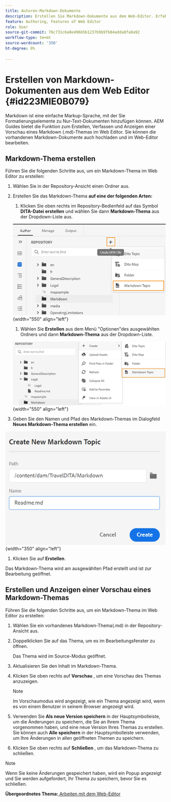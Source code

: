 ```yaml
---
title: Autoren-Markdown-Dokumente
description: Erstellen Sie Markdown-Dokumente aus dem Web-Editor. Erfahren Sie, wie Sie ein Markdown-Thema in AEM Guides erstellen, erstellen und in der Vorschau anzeigen.
feature: Authoring, Features of Web Editor
role: User
source-git-commit: 76c731c6a0e496b5b1237b9b9fb84adda8fa8a92
workflow-type: tm+mt
source-wordcount: '350'
ht-degree: 0%

---
```


# Erstellen von Markdown-Dokumenten aus dem Web Editor {#id223MIE0B079}

Markdown ist eine einfache Markup-Sprache, mit der Sie Formatierungselemente zu Nur-Text-Dokumenten hinzufügen können. AEM Guides bietet die Funktion zum Erstellen, Verfassen und Anzeigen einer Vorschau eines Markdown \(.md\)-Themas im Web Editor. Sie können die vorhandenen Markdown-Dokumente auch hochladen und im Web-Editor bearbeiten.

## Markdown-Thema erstellen

Führen Sie die folgenden Schritte aus, um ein Markdown-Thema im Web Editor zu erstellen:

1. Wählen Sie in der Repository-Ansicht einen Ordner aus.
1. Erstellen Sie das Markdown-Thema **auf eine der folgenden Arten:**
   1. Klicken Sie oben rechts im Repository-Bedienfeld auf das Symbol **DITA-Datei erstellen** und wählen Sie dann **Markdown-Thema** aus der Dropdown-Liste aus.

   ![](images/create-markdown-dita-topic.png){width="550" align="left"}

   1. Wählen Sie **Erstellen** aus dem Menü &quot;Optionen&quot;des ausgewählten Ordners und dann **Markdown-Thema** aus der Dropdown-Liste.

   ![](images/create-markdown-options-menu.png){width="550" align="left"}

1. Geben Sie den Namen und Pfad des Markdown-Themas im Dialogfeld **Neues Markdown-Thema erstellen** ein.

![](images/create-markdown-dialog.png){width="350" align="left"}

1. Klicken Sie auf **Erstellen**.

Das Markdown-Thema wird am ausgewählten Pfad erstellt und ist zur Bearbeitung geöffnet.

## Erstellen und Anzeigen einer Vorschau eines Markdown-Themas

Führen Sie die folgenden Schritte aus, um ein Markdown-Thema im Web Editor zu erstellen:

1. Wählen Sie ein vorhandenes Markdown-Thema\(.md\) in der Repository-Ansicht aus.
1. Doppelklicken Sie auf das Thema, um es im Bearbeitungsfenster zu öffnen.

   Das Thema wird im Source-Modus geöffnet.

1. Aktualisieren Sie den Inhalt im Markdown-Thema.
1. Klicken Sie oben rechts auf **Vorschau** , um eine Vorschau des Themas anzuzeigen.

   >[!NOTE]
   >
   > Im Vorschaumodus wird angezeigt, wie ein Thema angezeigt wird, wenn es von einem Benutzer in seinem Browser angezeigt wird.

1. Verwenden Sie **Als neue Version speichern** in der Hauptsymbolleiste, um die Änderungen zu speichern, die Sie an Ihrem Thema vorgenommen haben, und eine neue Version Ihres Themas zu erstellen. Sie können auch **Alle speichern** in der Hauptsymbolleiste verwenden, um Ihre Änderungen in allen geöffneten Themen zu speichern.

1. Klicken Sie oben rechts auf **Schließen** , um das Markdown-Thema zu schließen.

>[!NOTE]
>
> Wenn Sie keine Änderungen gespeichert haben, wird ein Popup angezeigt und Sie werden aufgefordert, Ihr Thema zu speichern, bevor Sie es schließen.

**Übergeordnetes Thema:**[ Arbeiten mit dem Web-Editor](web-editor.md)
